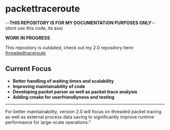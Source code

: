 # packettraceroute  
--**THIS REPOSITORY IS FOR MY DOCUMENTATiON PURPOSES ONLY**-- (dont use this code, its ass)

**WORK IN PROGRESS**

This repository is outdated, check out my 2.0 repository here: [threadedtraceroute](https:://www.github.com/KaliKiu/threadedtraceroute) 

## Current Focus
- **Better handling of waiting times and scalability**  
- **Improving maintainability of code**  
- **Developing packet parser as well as packet trace analysis**
- **Adding cmake for userfriendlyness and testing**
---

For better maintainability, version 2.0 will focus on threaded packet tracing as well as external process data saving to significantly improve runtime performance for large-scale operations."
